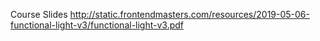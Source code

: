 Course Slides 
http://static.frontendmasters.com/resources/2019-05-06-functional-light-v3/functional-light-v3.pdf

